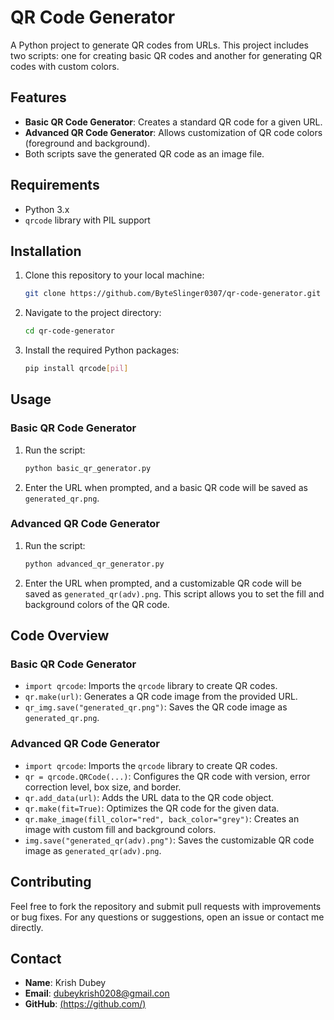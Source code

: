 # QR Code Generator

A Python project to generate QR codes from URLs. This project includes two scripts: one for creating basic QR codes and another for generating QR codes with custom colors.

## Features

- **Basic QR Code Generator**: Creates a standard QR code for a given URL.
- **Advanced QR Code Generator**: Allows customization of QR code colors (foreground and background).
- Both scripts save the generated QR code as an image file.

## Requirements

- Python 3.x
- `qrcode` library with PIL support

## Installation

1. Clone this repository to your local machine:
    ```bash
    git clone https://github.com/ByteSlinger0307/qr-code-generator.git
    ```

2. Navigate to the project directory:
    ```bash
    cd qr-code-generator
    ```

3. Install the required Python packages:
    ```bash
    pip install qrcode[pil]
    ```

## Usage

### Basic QR Code Generator

1. Run the script:
    ```bash
    python basic_qr_generator.py
    ```

2. Enter the URL when prompted, and a basic QR code will be saved as `generated_qr.png`.

### Advanced QR Code Generator

1. Run the script:
    ```bash
    python advanced_qr_generator.py
    ```

2. Enter the URL when prompted, and a customizable QR code will be saved as `generated_qr(adv).png`. This script allows you to set the fill and background colors of the QR code.

## Code Overview

### Basic QR Code Generator

- `import qrcode`: Imports the `qrcode` library to create QR codes.
- `qr.make(url)`: Generates a QR code image from the provided URL.
- `qr_img.save("generated_qr.png")`: Saves the QR code image as `generated_qr.png`.

### Advanced QR Code Generator

- `import qrcode`: Imports the `qrcode` library to create QR codes.
- `qr = qrcode.QRCode(...)`: Configures the QR code with version, error correction level, box size, and border.
- `qr.add_data(url)`: Adds the URL data to the QR code object.
- `qr.make(fit=True)`: Optimizes the QR code for the given data.
- `qr.make_image(fill_color="red", back_color="grey")`: Creates an image with custom fill and background colors.
- `img.save("generated_qr(adv).png")`: Saves the customizable QR code image as `generated_qr(adv).png`.

## Contributing

Feel free to fork the repository and submit pull requests with improvements or bug fixes. For any questions or suggestions, open an issue or contact me directly.

## Contact

- **Name**: Krish Dubey
- **Email**: dubeykrish0208@gmail.con
- **GitHub**: [(https://github.com/)](https://github.com/ByteSlinger0307)

